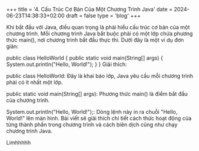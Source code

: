 +++
title = '4. Cấu Trúc Cơ Bản Của Một Chương Trình Java'
date = 2024-06-23T14:38:33+02:00
draft = false
type = 'blog'
+++

Khi bắt đầu với Java, điều quan trọng là phải hiểu cấu trúc cơ bản của một chương trình. Mỗi chương trình Java bắt buộc phải có một lớp chứa phương thức main(), nơi chương trình bắt đầu thực thi. Dưới đây là một ví dụ đơn giản:

public class HelloWorld {
    public static void main(String[] args) {
        System.out.println("Hello, World!");
    }
}
Giải thích:

public class HelloWorld: Đây là khai báo lớp, Java yêu cầu mỗi chương trình phải có ít nhất một lớp.

public static void main(String[] args): Phương thức main() là điểm bắt đầu của chương trình.

System.out.println("Hello, World!");: Dòng lệnh này in ra chuỗi "Hello, World!" lên màn hình.
Bài viết sẽ giải thích chi tiết cách thức hoạt động của từng thành phần trong chương trình và cách biên dịch cũng như chạy chương trình Java.

Limhhhhh